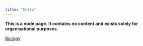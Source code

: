 ```yaml
---
title: "Cells"
---
```

**This is a node page. It contains no content and exists solely for organisational purposes.**


[Biology](/Biology)